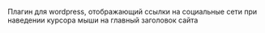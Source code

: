 Плагин для wordpress, отображающий ссылки на социальные сети при наведении курсора мыши на главный заголовок сайта
